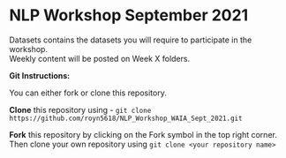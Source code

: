 # NLP Workshop September 2021

Datasets contains the datasets you will require to participate in the workshop. </br>
Weekly content will be posted on Week X folders. </br>

<b>Git Instructions:</b>

You can either fork or clone this repository.

<b>Clone</b> this repository using -
```git clone https://github.com/royn5618/NLP_Workshop_WAIA_Sept_2021.git```

<b>Fork</b> this repository by clicking on the Fork symbol in the top right corner.</br>
Then clone your own repository using ```git clone <your repository name>```
